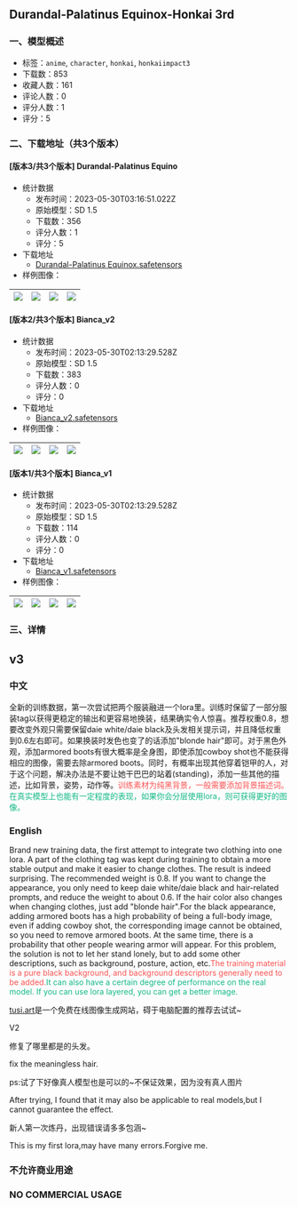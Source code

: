 ## Durandal-Palatinus Equinox-Honkai 3rd
### 一、模型概述

- 标签：`anime`, `character`, `honkai`, `honkaiimpact3`
- 下载数：853
- 收藏人数：161
- 评论人数：0
- 评分人数：1
- 评分：5

### 二、下载地址（共3个版本）

#### [版本3/共3个版本] Durandal-Palatinus Equino

- 统计数据
  - 发布时间：2023-05-30T03:16:51.022Z
  - 原始模型：SD 1.5
  - 下载数：356
  - 评分人数：1
  - 评分：5
- 下载地址
  - [Durandal-Palatinus Equinox.safetensors](https://civitai.com/api/download/models/85162)
- 样例图像：

| <img src="https://image.civitai.com/xG1nkqKTMzGDvpLrqFT7WA/dab5c61e-3f60-41cd-933a-14dd1f619c77/width=450/963626.jpeg" /> | <img src="https://image.civitai.com/xG1nkqKTMzGDvpLrqFT7WA/684d605f-42fd-417b-a9af-2f0fc4bd5e3d/width=450/963676.jpeg" /> | <img src="https://image.civitai.com/xG1nkqKTMzGDvpLrqFT7WA/0050d2cf-490e-4ebd-b60d-63831947c55c/width=450/963703.jpeg" /> | <img src="https://image.civitai.com/xG1nkqKTMzGDvpLrqFT7WA/02cbead4-84f7-4788-b6cf-67558d59c9ca/width=450/963736.jpeg" /> |
| ---- | ---- | ---- | ---- |

#### [版本2/共3个版本] Bianca_v2

- 统计数据
  - 发布时间：2023-05-30T02:13:29.528Z
  - 原始模型：SD 1.5
  - 下载数：383
  - 评分人数：0
  - 评分：0
- 下载地址
  - [Bianca_v2.safetensors](https://civitai.com/api/download/models/68619)
- 样例图像：

| <img src="https://image.civitai.com/xG1nkqKTMzGDvpLrqFT7WA/a7d24f5b-a9e8-4d39-9ed3-2b9144514c51/width=450/764593.jpeg" /> | <img src="https://image.civitai.com/xG1nkqKTMzGDvpLrqFT7WA/ecc01043-8dbe-431f-a9e9-67b33644514c/width=450/764604.jpeg" /> | <img src="https://image.civitai.com/xG1nkqKTMzGDvpLrqFT7WA/b4dedd69-d5b1-41a6-94ba-b1f1fcb87d86/width=450/764647.jpeg" /> | <img src="https://image.civitai.com/xG1nkqKTMzGDvpLrqFT7WA/57a00aa2-622e-413d-b2d4-68117de204b2/width=450/764766.jpeg" /> |
| ---- | ---- | ---- | ---- |

#### [版本1/共3个版本] Bianca_v1

- 统计数据
  - 发布时间：2023-05-30T02:13:29.528Z
  - 原始模型：SD 1.5
  - 下载数：114
  - 评分人数：0
  - 评分：0
- 下载地址
  - [Bianca_v1.safetensors](https://civitai.com/api/download/models/68585)
- 样例图像：

| <img src="https://image.civitai.com/xG1nkqKTMzGDvpLrqFT7WA/0c374cf0-2f9a-482c-96c4-0b6e9d8e8c1e/width=450/764329.jpeg" /> | <img src="https://image.civitai.com/xG1nkqKTMzGDvpLrqFT7WA/45234a08-17d2-4698-a181-cd26ba551301/width=450/764326.jpeg" /> | <img src="https://image.civitai.com/xG1nkqKTMzGDvpLrqFT7WA/d3f32412-82b5-4468-b882-312822f84d0d/width=450/764337.jpeg" /> | <img src="https://image.civitai.com/xG1nkqKTMzGDvpLrqFT7WA/4b457e23-866e-46b3-bdfc-91ef6cc222a5/width=450/764361.jpeg" /> |
| ---- | ---- | ---- | ---- |


### 三、详情
<h2 id="heading-2398">v3</h2><h3 id="heading-2399">中文</h3><p>全新的训练数据，第一次尝试把两个服装融进一个lora里。训练时保留了一部分服装tag以获得更稳定的输出和更容易地换装，结果确实令人惊喜。推荐权重0.8，想要改变外观只需要保留daie white/daie black及头发相关提示词，并且降低权重到0.6左右即可。如果换装时发色也变了的话添加"blonde hair"即可。对于黑色外观，添加armored boots有很大概率是全身图，即使添加cowboy shot也不能获得相应的图像，需要去除armored boots。同时，有概率出现其他穿着铠甲的人，对于这个问题，解决办法是不要让她干巴巴的站着(standing)，添加一些其他的描述，比如背景，姿势，动作等。<span style="color:rgb(250, 82, 82)">训练素材为纯黑背景，一般需要添加背景描述词。</span><span style="color:rgb(18, 184, 134)">在真实模型上也能有一定程度的表现，如果你会分层使用lora，则可获得更好的图像。</span></p><h3 id="heading-2400">English</h3><p>Brand new training data, the first attempt to integrate two clothing into one lora. A part of the clothing tag was kept during training to obtain a more stable output and make it easier to change clothes. The result is indeed surprising. The recommended weight is 0.8. If you want to change the appearance, you only need to keep daie white/daie black and hair-related prompts, and reduce the weight to about 0.6. If the hair color also changes when changing clothes, just add "blonde hair".For the black appearance, adding armored boots has a high probability of being a full-body image, even if adding cowboy shot, the corresponding image cannot be obtained, so you need to remove armored boots. At the same time, there is a probability that other people wearing armor will appear. For this problem, the solution is not to let her stand lonely, but to add some other descriptions, such as background, posture, action, etc.<span style="color:rgb(250, 82, 82)">The training material is a pure black background, and background descriptors generally need to be added.</span><span style="color:rgb(18, 184, 134)">It can also have a certain degree of performance on the real model. If you can use lora layered, you can get a better image.</span></p><p><a target="_blank" rel="ugc" href="http://tusi.art">tusi.art</a>是一个免费在线图像生成网站，碍于电脑配置的推荐去试试~</p><p>V2</p><p>修复了哪里都是的头发。</p><p>fix the meaningless hair.</p><p>ps:试了下好像真人模型也是可以的~不保证效果，因为没有真人图片</p><p>After trying, I found that it may also be applicable to real models,but I cannot guarantee the effect.</p><p>新人第一次炼丹，出现错误请多多包涵~</p><p>This is my first lora,may have many errors.Forgive me.</p><h3 id="heading-2408">不允许商业用途</h3><h3 id="heading-2409">NO COMMERCIAL USAGE</h3>
